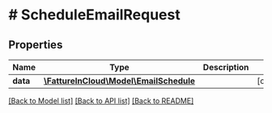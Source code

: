 # # ScheduleEmailRequest

## Properties

Name | Type | Description | Notes
------------ | ------------- | ------------- | -------------
**data** | [**\FattureInCloud\Model\EmailSchedule**](EmailSchedule.md) |  | [optional]

[[Back to Model list]](../../README.md#models) [[Back to API list]](../../README.md#endpoints) [[Back to README]](../../README.md)
